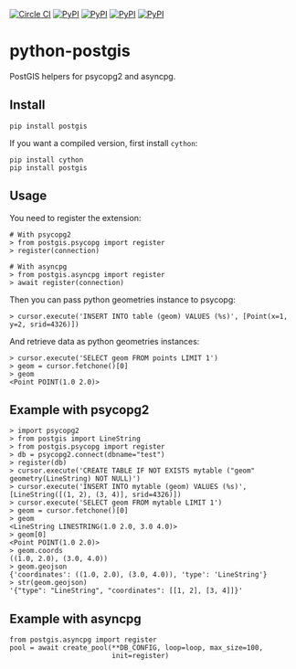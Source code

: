 [![Circle CI](https://img.shields.io/circleci/project/yohanboniface/python-postgis.svg)](https://circleci.com/gh/yohanboniface/python-postgis) [![PyPI](https://img.shields.io/pypi/v/postgis.svg)](https://pypi.python.org/pypi/postgis) [![PyPI](https://img.shields.io/pypi/pyversions/postgis.svg)](https://pypi.python.org/pypi/postgis) [![PyPI](https://img.shields.io/pypi/implementation/postgis.svg)](https://pypi.python.org/pypi/postgis) [![PyPI](https://img.shields.io/pypi/status/postgis.svg)](https://pypi.python.org/pypi/postgis)

# python-postgis

PostGIS helpers for psycopg2 and asyncpg.

## Install

    pip install postgis

If you want a compiled version, first install `cython`:

    pip install cython
    pip install postgis


## Usage

You need to register the extension:

    # With psycopg2
    > from postgis.psycopg import register
    > register(connection)

    # With asyncpg
    > from postgis.asyncpg import register
    > await register(connection)

Then you can pass python geometries instance to psycopg:

    > cursor.execute('INSERT INTO table (geom) VALUES (%s)', [Point(x=1, y=2, srid=4326)])

And retrieve data as python geometries instances:

    > cursor.execute('SELECT geom FROM points LIMIT 1')
    > geom = cursor.fetchone()[0]
    > geom
    <Point POINT(1.0 2.0)>


## Example with psycopg2

    > import psycopg2
    > from postgis import LineString
    > from postgis.psycopg import register
    > db = psycopg2.connect(dbname="test")
    > register(db)
    > cursor.execute('CREATE TABLE IF NOT EXISTS mytable ("geom" geometry(LineString) NOT NULL)')
    > cursor.execute('INSERT INTO mytable (geom) VALUES (%s)', [LineString([(1, 2), (3, 4)], srid=4326)])
    > cursor.execute('SELECT geom FROM mytable LIMIT 1')
    > geom = cursor.fetchone()[0]
    > geom
    <LineString LINESTRING(1.0 2.0, 3.0 4.0)>
    > geom[0]
    <Point POINT(1.0 2.0)>
    > geom.coords
    ((1.0, 2.0), (3.0, 4.0))
    > geom.geojson
    {'coordinates': ((1.0, 2.0), (3.0, 4.0)), 'type': 'LineString'}
    > str(geom.geojson)
    '{"type": "LineString", "coordinates": [[1, 2], [3, 4]]}'


## Example with asyncpg

    from postgis.asyncpg import register
    pool = await create_pool(**DB_CONFIG, loop=loop, max_size=100,
                             init=register)
